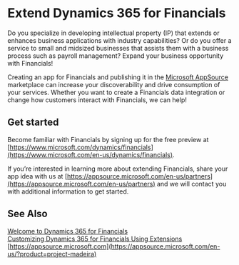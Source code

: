 <properties
	pageTitle="Extend Dynamics 365 for Financials | Financials"
    description="Build, showcase, and promote your Dynamics 365 for Financials extensions"
	services="project-madeira"
	documentationCenter=""
	authors="edupont04"/>
<tags
    ms.service="project-madeira"
    ms.topic="get-started-article"
    ms.devlang="na"
    ms.tgt_pltfrm="na"
    ms.workload="na"
    ms.date="10/25/2016"
    ms.author="edupont04" />

# Extend Dynamics 365 for Financials
Do you specialize in developing intellectual property (IP) that extends or enhances business applications with industry capabilities? Or do you offer a service to small and midsized businesses that assists them with a business process such as payroll management? Expand your business opportunity with Financials!  

Creating an app for Financials and publishing it in the [Microsoft AppSource](https://appsource.microsoft.com/) marketplace can increase your discoverability and drive consumption of your services. Whether you want to create a Financials data integration or change how customers interact with Financials, we can help!

## Get started
Become familiar with Financials by signing up for the free preview at [https://www.microsoft.com/dynamics/financials](https://www.microsoft.com/en-us/dynamics/financials).  

If you’re interested in learning more about extending Financials, share your app idea with us at [https://appsource.microsoft.com/en-us/partners](https://appsource.microsoft.com/en-us/partners) and we will contact you with additional information to get started.  

## See Also  
[Welcome to Dynamics 365 for Financials](madeira-get-started.md)  
[Customizing Dynamics 365 for Financials Using Extensions](ui-extensions.md)  
[https://appsource.microsoft.com](https://appsource.microsoft.com/en-us/?product=project-madeira)  
